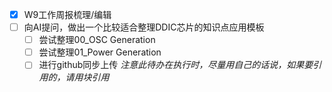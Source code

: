 - [x] W9工作周报梳理/编辑
- [ ] 向AI提问，做出一个比较适合整理DDIC芯片的知识点应用模板
	- [ ] 尝试整理00_OSC Generation
	- [ ] 尝试整理01_Power Generation
	- [ ] 进行github同步上传
	*注意此待办在执行时，尽量用自己的话说，如果要引用的，请用块引用*
